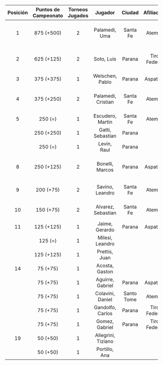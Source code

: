 |  Posición  |  Puntos de Campeonato  |  Torneos Jugados  |      Jugador       |   Ciudad   |  Afiliación  |    Puntos sumados     |
|:----------:|:----------------------:|:-----------------:|:------------------:|:----------:|:------------:|:---------------------:|
|     1      |       875 (+500)       |         2         |   Palamedi, Uma    |  Santa Fe  |   Atemeli    | 500 (T02) + 375 (T01) |
|     2      |       625 (+125)       |         2         |     Soto, Luis     |   Parana   | Tiro Federal | 500 (T01) + 125 (T02) |
|     3      |       375 (+375)       |         1         |  Welschen, Pablo   |   Parana   |   Aspatem    |       375 (T02)       |
|     4      |       375 (+250)       |         2         | Palamedi, Cristian |  Santa Fe  |   Atemeli    | 250 (T02) + 125 (T01) |
|     5      |        250 (=)         |         1         |  Escudero, Martin  |  Santa Fe  |   Atemeli    |       250 (T01)       |
|            |       250 (+250)       |         1         |  Gatti, Sebastian  |   Parana   |              |       250 (T02)       |
|            |        250 (=)         |         1         |    Levin, Raul     |   Parana   |              |       250 (T01)       |
|     8      |       250 (+125)       |         2         |  Bonelli, Marcos   |   Parana   |   Aspatem    | 125 (T02) + 125 (T01) |
|     9      |       200 (+75)        |         2         |  Savino, Leandro   |  Santa Fe  |   Atemeli    | 125 (T01) + 75 (T02)  |
|     10     |       150 (+75)        |         2         | Alvarez, Sebastian |  Santa Fe  |   Atemeli    |  75 (T01) + 75 (T02)  |
|     11     |       125 (+125)       |         1         |   Jaime, Gerardo   |   Parana   |   Aspatem    |       125 (T02)       |
|            |        125 (=)         |         1         |  Milesi, Leandro   |            |              |       125 (T01)       |
|            |       125 (+125)       |         1         |   Prettis, Juan    |            |              |       125 (T02)       |
|     14     |        75 (+75)        |         1         |   Acosta, Gaston   |            |              |       75 (T02)        |
|            |        75 (+75)        |         1         |  Aguirre, Gabriel  |   Parana   |   Aspatem    |       75 (T02)        |
|            |        75 (+75)        |         1         |  Colavini, Daniel  | Santo Tome |   Atemeli    |       75 (T02)        |
|            |        75 (+75)        |         1         |  Gandolfo, Carlos  |   Parana   | Tiro Federal |       75 (T02)        |
|            |        75 (+75)        |         1         |   Gomez, Gabriel   |   Parana   | Tiro Federal |       75 (T02)        |
|     19     |        50 (+50)        |         1         | Allegrini, Tiziano |            |              |       50 (T02)        |
|            |        50 (+50)        |         1         |   Portillo, Ana    |            |              |       50 (T02)        |